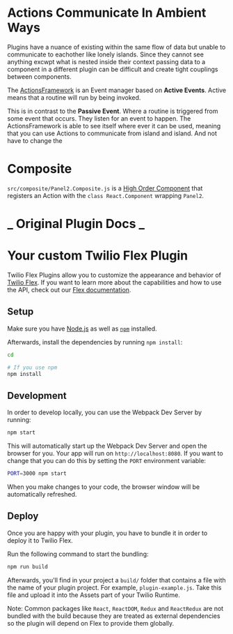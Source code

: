 # Actions Communicate In Ambient Ways

Plugins have a nuance of existing within the same flow of data but unable to communicate to eachother like lonely islands. Since they cannot see anything excwpt what is nested inside their context  passing data to a component in a different plugin can be difficult and create tight couplings between components.
 
The [ActionsFramework](https://www.twilio.com/docs/flex/actions-framework) is an Event manager based on **Active Events**. Active means that a routine will run by being invoked.
 
This is in contrast to the **Passive Event**. Where a routine is triggered from some event that occurs.
They listen for an event to happen. The ActionsFramework is able to see itself where ever it can be used, meaning that you can use Actions to communicate from island and island. And not have to change the     

# Composite

`src/composite/Panel2.Composite.js` is a [High Order Component](https://reactjs.org) that registers an Action with the `class React.Component` wrapping `Panel2`.



# _ Original Plugin Docs _ 

# Your custom Twilio Flex Plugin

Twilio Flex Plugins allow you to customize the appearance and behavior of [Twilio Flex](https://www.twilio.com/flex). If you want to learn more about the capabilities and how to use the API, check out our [Flex documentation](https://www.twilio.com/docs/flex).

## Setup

Make sure you have [Node.js](https://nodejs.org) as well as [`npm`](https://npmjs.com) installed.

Afterwards, install the dependencies by running `npm install`:

```bash
cd 

# If you use npm
npm install
```

## Development

In order to develop locally, you can use the Webpack Dev Server by running:

```bash
npm start
```

This will automatically start up the Webpack Dev Server and open the browser for you. Your app will run on `http://localhost:8080`. If you want to change that you can do this by setting the `PORT` environment variable:

```bash
PORT=3000 npm start
```

When you make changes to your code, the browser window will be automatically refreshed.

## Deploy

Once you are happy with your plugin, you have to bundle it in order to deploy it to Twilio Flex.

Run the following command to start the bundling:

```bash
npm run build
```

Afterwards, you'll find in your project a `build/` folder that contains a file with the name of your plugin project. For example, `plugin-example.js`. Take this file and upload it into the Assets part of your Twilio Runtime.

Note: Common packages like `React`, `ReactDOM`, `Redux` and `ReactRedux` are not bundled with the build because they are treated as external dependencies so the plugin will depend on Flex to provide them globally.